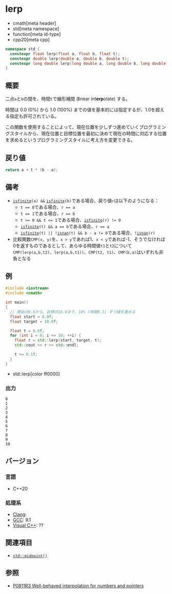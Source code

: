 # lerp
* cmath[meta header]
* std[meta namespace]
* function[meta id-type]
* cpp20[meta cpp]

```cpp
namespace std {
  constexpr float lerp(float a, float b, float t);
  constexpr double lerp(double a, double b, double t);
  constexpr long double lerp(long double a, long double b, long double t);
}
```

## 概要
二点`a`と`b`の間を、時間`t`で線形補間 (**l**inear int**erp**olate) する。

時間は 0.0 (0%) から 1.0 (100%) までの値を基本的には指定するが、1.0を超える指定も許可されている。

この関数を使用することによって、現在位置を少しずつ進めていくプログラミングスタイルから、現在位置と目標位置を最初に決めて現在の時間に対応する位置を求めるというプログラミングスタイルに考え方を変更できる。


## 戻り値
```cpp
return a + t * (b - a);
```

## 備考
- [`isfinite`](isfinite.md)`(a) &&` [`isfinite`](isfinite.md)`(b)`である場合、戻り値`r`は以下のようになる：
    - `t == 0`である場合、`r == a`
    - `t == 1`である場合、`r == b`
    - `t >= 0 && t <= 1`である場合、[`isfinite`](isfinite.md)`(r) != 0`
    - [`isfinite`](isfinite.md)`(t) && a == b`である場合、`r == a`
    - [`isfinite`](isfinite.md)`(t) || !`[`isnan`](isnan.md)`(t) && b - a != 0`である場合、`!`[`isnan`](isnan.md)`(r)`
- 比較関数`CMP(x, y)`を、`x > y`であれば1、`x < y`であれば-1、そうでなければ0を返すものであるとして、あらゆる時間値`t1`と`t2`について`CMP(lerp(a,b,t2), lerp(a,b,t1))`、`CMP(t2, t1)`、`CMP(b,a)`はいずれも非負となる


## 例
```cpp example
#include <iostream>
#include <cmath>

int main()
{
  // 開始点0.0から、目標点10.0まで、10% (時間0.1) ずつ値を進める
  float start = 0.0f;
  float target = 10.0f;

  float t = 0.0f;
  for (int i = 0; i <= 10; ++i) {
    float r = std::lerp(start, target, t);
    std::cout << r << std::endl;

    t += 0.1f;
  }
}
```
* std::lerp[color ff0000]

### 出力
```
0
1
2
3
4
5
6
7
8
9
10
```

## バージョン
### 言語
- C++20


### 処理系
- [Clang](/implementation.md#clang):
- [GCC](/implementation.md#gcc): 9.1
- [Visual C++](/implementation.md#visual_cpp): ??


## 関連項目
- [`std::midpoint()`](/reference/numeric/midpoint.md)


## 参照
- [P0811R3 Well-behaved interpolation for numbers and pointers](http://www.open-std.org/jtc1/sc22/wg21/docs/papers/2019/p0811r3.html)
